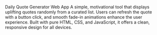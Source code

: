 Daily Quote Generator Web App
A simple, motivational tool that displays uplifting quotes randomly from a curated list. Users can refresh the quote with a button click, and smooth fade-in animations enhance the user experience. Built with pure HTML, CSS, and JavaScript, it offers a clean, responsive design for all devices.
